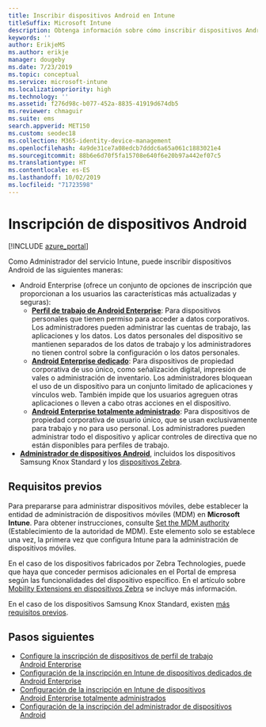 ```yaml
---
title: Inscribir dispositivos Android en Intune
titleSuffix: Microsoft Intune
description: Obtenga información sobre cómo inscribir dispositivos Android en Intune.
keywords: ''
author: ErikjeMS
ms.author: erikje
manager: dougeby
ms.date: 7/23/2019
ms.topic: conceptual
ms.service: microsoft-intune
ms.localizationpriority: high
ms.technology: ''
ms.assetid: f276d98c-b077-452a-8835-41919d674db5
ms.reviewer: chmaguir
ms.suite: ems
search.appverid: MET150
ms.custom: seodec18
ms.collection: M365-identity-device-management
ms.openlocfilehash: 4a9de31ce7a08edcb7dddc6a65a061c1883021e4
ms.sourcegitcommit: 88b6e6d70f5fa15708e640f6e20b97a442ef07c5
ms.translationtype: HT
ms.contentlocale: es-ES
ms.lasthandoff: 10/02/2019
ms.locfileid: "71723598"
---
```

# <a name="enroll-android-devices"></a>Inscripción de dispositivos Android

[!INCLUDE [azure_portal](../includes/azure_portal.md)]

Como Administrador del servicio Intune, puede inscribir dispositivos Android de las siguientes maneras:
- Android Enterprise (ofrece un conjunto de opciones de inscripción que proporcionan a los usuarios las características más actualizadas y seguras):
    - [**Perfil de trabajo de Android Enterprise**](android-work-profile-enroll.md): Para dispositivos personales que tienen permiso para acceder a datos corporativos. Los administradores pueden administrar las cuentas de trabajo, las aplicaciones y los datos. Los datos personales del dispositivo se mantienen separados de los datos de trabajo y los administradores no tienen control sobre la configuración o los datos personales. 
    - [**Android Enterprise dedicado**](android-kiosk-enroll.md): Para dispositivos de propiedad corporativa de uso único, como señalización digital, impresión de vales o administración de inventario. Los administradores bloquean el uso de un dispositivo para un conjunto limitado de aplicaciones y vínculos web. También impide que los usuarios agreguen otras aplicaciones o lleven a cabo otras acciones en el dispositivo.
    - [**Android Enterprise totalmente administrado**](android-fully-managed-enroll.md): Para dispositivos de propiedad corporativa de usuario único, que se usan exclusivamente para trabajo y no para uso personal. Los administradores pueden administrar todo el dispositivo y aplicar controles de directiva que no están disponibles para perfiles de trabajo. 
- [**Administrador de dispositivos Android**](android-enroll-device-administrator.md), incluidos los dispositivos Samsung Knox Standard y los [dispositivos Zebra](../configuration/android-zebra-mx-overview.md). 

## <a name="prerequisites"></a>Requisitos previos

Para prepararse para administrar dispositivos móviles, debe establecer la entidad de administración de dispositivos móviles (MDM) en **Microsoft Intune**. Para obtener instrucciones, consulte [Set the MDM authority](../fundamentals/mdm-authority-set.md) (Establecimiento de la autoridad de MDM). Este elemento solo se establece una vez, la primera vez que configura Intune para la administración de dispositivos móviles.

En el caso de los dispositivos fabricados por Zebra Technologies, puede que haya que conceder permisos adicionales en el Portal de empresa según las funcionalidades del dispositivo específico. En el artículo sobre [Mobility Extensions en dispositivos Zebra](../configuration/android-zebra-mx-overview.md) se incluye más información.

En el caso de los dispositivos Samsung Knox Standard, existen [más requisitos previos](android-samsung-knox-mobile-enroll.md).

## <a name="next-steps"></a>Pasos siguientes

- [Configure la inscripción de dispositivos de perfil de trabajo Android Enterprise](android-work-profile-enroll.md)
- [Configuración de la inscripción en Intune de dispositivos dedicados de Android Enterprise](android-kiosk-enroll.md)
- [Configuración de la inscripción en Intune de dispositivos Android Enterprise totalmente administrados](android-fully-managed-enroll.md)
- [Configuración de la inscripción del administrador de dispositivos Android](android-enroll-device-administrator.md)

